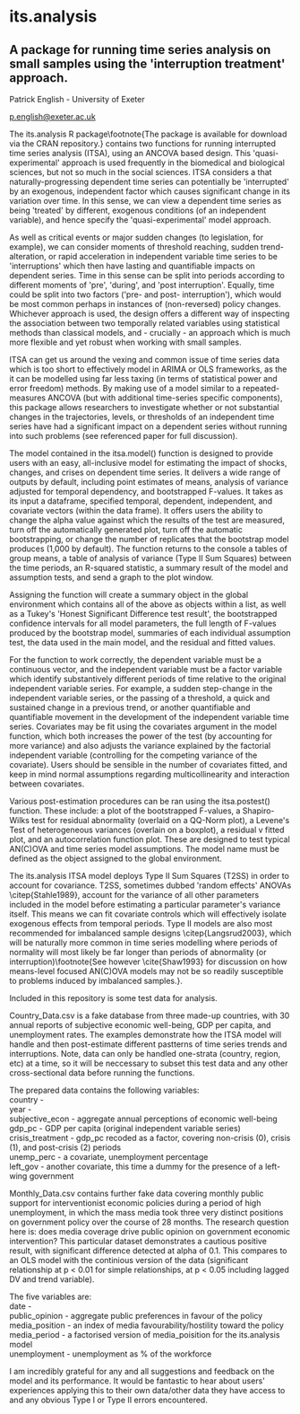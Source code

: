 # its.analysis

## A package for running time series analysis on small samples using the 'interruption treatment' approach.

Patrick English - University of Exeter

<p.english@exeter.ac.uk>

The its.analysis R  package\footnote{The package is available for download via the CRAN repository.} contains two functions for running interrupted time series analysis (ITSA), using an ANCOVA based design. This 'quasi-experimental' approach is used frequently in the biomedical and biological sciences, but not so much in the social sciences. ITSA considers a that naturally-progressing dependent time series can potentially be 'interrupted' by an exogenous, independent factor which causes significant change in its variation over time. In this sense, we can view a dependent time series as being 'treated' by different, exogenous conditions (of an independent variable), and hence specify the 'quasi-experimental' model approach.

As well as critical events or major sudden changes (to legislation, for example), we can consider moments of threshold reaching, sudden trend-alteration, or rapid acceleration in independent variable time series to be 'interruptions' which then have lasting and quantifiable impacts on dependent series. Time in this sense can be split into periods according to different moments of 'pre', 'during', and 'post interruption'. Equally, time could be split into two factors ('pre- and post- interruption'), which would be most common perhaps in instances of (non-reversed) policy changes. Whichever approach is used, the design offers a different way of inspecting the association between two temporally related variables using statistical methods than classical models, and - crucially - an approach which is much more flexible and yet robust when working with small samples.

ITSA can get us around the vexing and common issue of time series data which is too short to effectively model in ARIMA or OLS frameworks, as the it can be modelled using far less taxing (in terms of statistical power and error freedom) methods. By making use of a model similar to a repeated-measures ANCOVA (but with additional time-series specific components), this package allows researchers to investigate whether or not substantial changes in the trajectories, levels, or thresholds of an independent time series have had a significant impact on a dependent series without running into such problems (see referenced paper for full discussion). 

The model contained in the itsa.model() function is designed to provide users with an easy, all-inclusive model for estimating the impact of shocks, changes, and crises on dependent time series. It delivers a wide range of outputs by default, including point estimates of means, analysis of variance adjusted for temporal dependency, and bootstrapped F-values. It takes as its input a dataframe, specified temporal, dependent, independent, and covariate vectors (within the data frame). It offers users the ability to change the alpha value against which the results of the test are measured, turn off the automatically generated plot, turn off the automatic bootstrapping, or change the number of replicates that the bootstrap model produces (1,000 by default). The function returns to the console a tables of group means, a table of analysis of variance (Type II Sum Squares) between the time periods, an R-squared statistic, a summary result of the model and assumption tests, and send a graph to the plot window. 

Assigning the function will create a summary object in the global environment which contains all of the above as objects within a list, as well as a Tukey's 'Honest Significant Difference test result', the bootstrapped confidence intervals for all model parameters, the full length of F-values produced by the bootstrap model, summaries of each individual assumption test, the data used in the main model, and the residual and fitted values.

For the function to work correctly, the dependent variable must be a continuous vector, and the independent variable must be a factor variable which identify substantively different periods of time relative to the original independent variable series. For example, a sudden step-change in the independent variable series, or the passing of a threshold, a quick and sustained change in a previous trend, or another quantifiable and quantifiable movement in the development of the independent variable time series. Covariates may be fit using the covariates argument in the model function, which both increases the power of the test (by accounting for more variance) and also adjusts the variance explained by the factorial independent variable (controlling for the competing variance of the covariate). Users should be sensible in the number of covariates fitted, and keep in mind normal assumptions regarding multicollinearity and interaction between covariates. 

Various post-estimation procedures can be ran using the itsa.postest() function. These include: a plot of the bootstrapped F-values, a Shapiro-Wilks test for residual abnormality (overlaid on a QQ-Norm plot), a Levene's Test of heterogeneous variances (overlain on a boxplot), a residual v fitted plot, and an autocorrelation function plot. These are designed to test typical AN(C)OVA and time series model assumptions. The model name must be defined as the object assigned to the global environment.

The its.analysis ITSA model deploys Type II Sum Squares (T2SS) in order to account for covariance. T2SS, sometimes dubbed 'random effects' ANOVAs  \citep{Stahle1989}, account for the variance of all other parameters included in the model before estimating a particular parameter's variance itself. This means we can fit covariate controls which will effectively isolate exogenous effects from temporal periods. Type II models are also most recommended for imbalanced sample designs \citep{Langsrud2003}, which will be naturally more common in time series modelling where periods of normality will most likely be far longer than periods of abnormality (or interruption)\footnote{See however \cite{Shaw1993} for discussion on how means-level focused AN(C)OVA models may not be so readily susceptible to problems induced by imbalanced samples.}.

Included in this repository is some test data for analysis. 

Country_Data.csv is a fake database from three made-up countries, with 30 annual reports of subjective economic well-being, GDP per capita, and unemployment rates. The examples demonstrate how the ITSA model will handle and then post-estimate different pastterns of time series trends and interruptions. Note, data can only be handled one-strata (country, region, etc) at a time, so it will be neccessary to subset this test data and any other cross-sectional data before running the functions.

The prepared data contains the following variables: 
<br /> country - 
<br /> year -
<br /> subjective_econ - aggregate annual perceptions of economic well-being
<br /> gdp_pc - GDP per capita (original independent variable series)
<br /> crisis_treatment - gdp_pc recoded as a factor, covering non-crisis (0), crisis (1), and post-crisis (2) periods
<br /> unemp_perc - a covariate, unemployment percentage
<br /> left_gov - another covariate, this time a dummy for the presence of a left-wing government

Monthly_Data.csv contains further fake data covering monthly public support for interventionist economic policies during a period of high unemployment, in which the mass media took three very distinct positions on government policy over the course of 28 months. The research question here is: does media coverage drive public opinion on government economic intervention? This particular dataset demonstrates a cautious positive result, with significant difference detected at alpha of 0.1. This compares to an OLS model with the continious version of the data (significant relationship at p < 0.01 for simple relationships, at p < 0.05 including lagged DV and trend variable). 

The five variables are:
<br /> date - 
<br /> public_opinion - aggregate public preferences in favour of the policy
<br /> media_position - an index of media favourability/hostility toward the policy
<br /> media_period - a factorised version of media_poisition for the its.analysis model
<br /> unemployment - unemployment as % of the workforce

I am incredibly grateful for any and all suggestions and feedback on the model and its performance. It would be fantastic to hear about users' experiences applying this to their own data/other data they have access to and any obvious Type I or Type II errors encountered.
